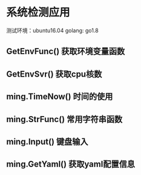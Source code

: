 # 系统检测应用
测试环境：ubuntu16.04
golang: go1.8

## GetEnvFunc() 获取环境变量函数

## GetEnvSvr() 获取cpu核数

## ming.TimeNow() 时间的使用
## ming.StrFunc() 常用字符串函数
## ming.Input()  键盘输入
## ming.GetYaml()  获取yaml配置信息

